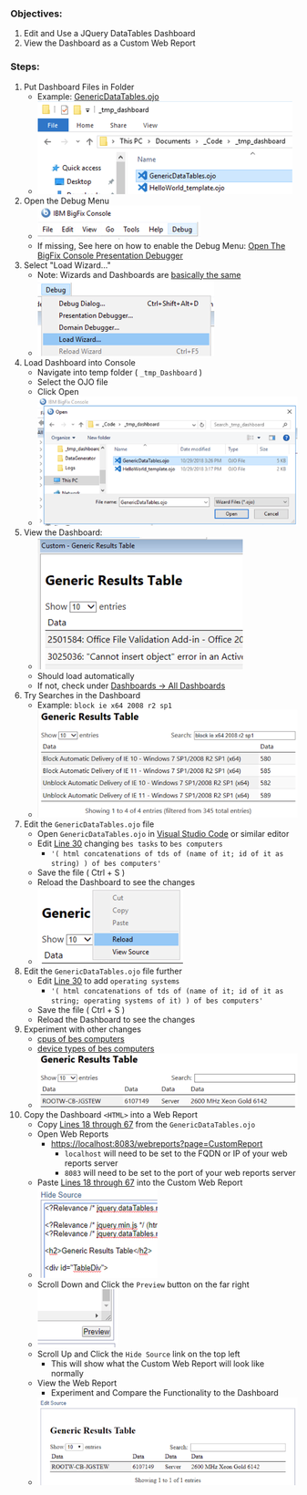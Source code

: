 
### Objectives: 
1. Edit and Use a JQuery DataTables Dashboard
1. View the Dashboard as a Custom Web Report

### Steps:
1. Put Dashboard Files in Folder
    * Example: [GenericDataTables.ojo](https://raw.githubusercontent.com/jgstew/bigfix-content/master/dashboards/GenericDataTables.ojo)
    * ![Put Dashboard Files in Folder](/images/BigFix/Dashboards/PutDashboardFilesInFolderDT.png)
1. Open the Debug Menu
    * ![Open Debug Menu](/images/BigFix/Console/OpenDebugMenu.png)
    * If missing, See here on how to enable the Debug Menu: [Open The BigFix Console Presentation Debugger](2018-10-28-Open-BigFix-Console-Presentation-Debugger.md)
1. Select "Load Wizard..."
    * Note: Wizards and Dashboards are [basically the same](https://github.com/jgstew/bigfix-content/blob/master/dashboards/README.md)
    * ![Select Load Wizard](/images/BigFix/Dashboards/SelectLoadWizard.png)
1. Load Dashboard into Console
    * Navigate into temp folder ( `_tmp_Dashboard` )
    * Select the OJO file
    * Click Open
    * ![Load Dashboard](/images/BigFix/Dashboards/LoadDashboardInConsoleDT.png)
1. View the Dashboard:
    * ![View Dashboard](/images/BigFix/Dashboards/ViewDashboardDT.png)
    * Should load automatically
    * If not, check under [Dashboards -> All Dashboards](/images/BigFix/Dashboards/DashboardLocationCustom.png)
1. Try Searches in the Dashboard
    * Example: `block ie x64 2008 r2 sp1`
    * ![Search Dashboard](/images/BigFix/Dashboards/DashboardSearchDT.png)
1. Edit the `GenericDataTables.ojo` file
    * Open `GenericDataTables.ojo` in [Visual Studio Code](https://code.visualstudio.com/) or similar editor
    * Edit [Line 30](https://github.com/jgstew/bigfix-content/blob/master/dashboards/GenericDataTables.ojo#L30) changing `bes tasks` to `bes computers`
        * `'( html concatenations of tds of (name of it; id of it as string) ) of bes computers'`
    * Save the file ( Ctrl + S )
    * Reload the Dashboard to see the changes
    * ![Reload Dashboard](/images/BigFix/Dashboards/ReloadDashboardDT.png)
1. Edit the `GenericDataTables.ojo` file further
    * Edit [Line 30](https://github.com/jgstew/bigfix-content/blob/master/dashboards/GenericDataTables.ojo#L30) to add `operating systems`
         * `'( html concatenations of tds of (name of it; id of it as string; operating systems of it) ) of bes computers'`
    * Save the file ( Ctrl + S )
    * Reload the Dashboard to see the changes
1. Experiment with other changes
    * [cpus of bes computers](https://developer.bigfix.com/relevance/reference/bes-computer.html#cpu-of-bes-computer-string)
    * [device types of bes computers](https://developer.bigfix.com/relevance/reference/bes-computer.html#device-type-of-bes-computer-string)
    * ![Experiment Dashboard](/images/BigFix/Dashboards/ViewExperimentDashboardDT.png)
1. Copy the Dashboard `<HTML>` into a Web Report
    * Copy [Lines 18 through 67](https://github.com/jgstew/bigfix-content/blob/master/webreports/GenericDataTables.besrpt#L18) from the `GenericDataTables.ojo`
    * Open Web Reports
        * [https://localhost:8083/webreports?page=CustomReport](https://localhost:8083/webreports?page=CustomReport)
            * `localhost` will need to be set to the FQDN or IP of your web reports server
            * `8083` will need to be set to the port of your web reports server
    * Paste [Lines 18 through 67](https://github.com/jgstew/bigfix-content/blob/master/webreports/GenericDataTables.besrpt#L18) into the Custom Web Report
    * ![Paste Source](/images/BigFix/Dashboards/PasteDashboardIntoWebReport.png)
    * Scroll Down and Click the `Preview` button on the far right
    * ![Web Reports Preview Button](/images/BigFix/Dashboards/WebReportsCustomPreviewButton.png)
    * Scroll Up and Click the `Hide Source` link on the top left
        * This will show what the Custom Web Report will look like normally
    * View the Web Report
        * Experiment and Compare the Functionality to the Dashboard
    * ![View Web Report](/images/BigFix/Dashboards/WebReportsCustomView.png)
